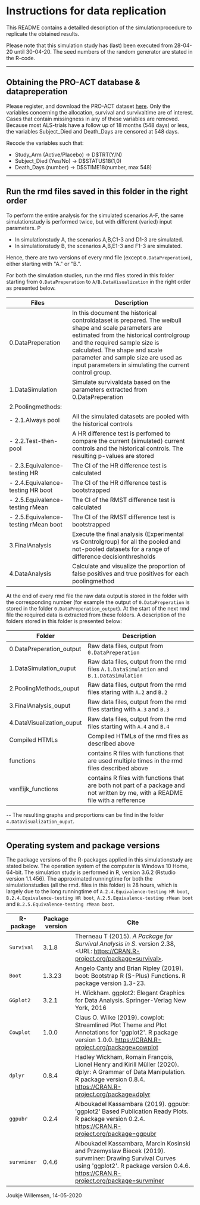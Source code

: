 Instructions for data replication 
===
This README contains a detailled description of the simulationprocedure to replicate the obtained results. 

Please note that this simulation study has (last) been executed from 28-04-20 until 30-04-20. The seed numbers of the random generator are stated in the R-code.

---
**Obtaining the PRO-ACT database & datapreperation**
---
Please register, and download the PRO-ACT dataset [here](https://nctu.partners.org/ProACT/Data/Index/1). Only the variables concerning the allocation, survival and survivaltime are of interest. Cases that contain missingness in any of these variables are removed. Because most ALS-trials have a follow up of 18 months (548 days) or less, the variables Subject_Died and Death_Days are censored at 548 days.

Recode the variables such that:

* Study_Arm (Active/Placebo) -> D$TRT(Y/N)
* Subject_Died (Yes/No) -> D$STATUS18(1,0)
* Death_Days (number) -> D$STIME18(number, max 548)
---
**Run the rmd files saved in this folder in the right order**
---

To perform the entire analysis for the simulated scenarios A-F, the same simulationstudy is performed twice, but with different (varied) input parameters. 
P
* In simulationstudy A, the scenarios A,B,C1-3 and D1-3 are simulated.
* In simulationstudy B, the scenarios A,B,E1-3 and F1-3 are simulated.

Hence, there are two versions of every rmd file (except `0.DataPreperation`), either starting with "A." or "B.". 

For both the simulation studies, run the rmd files stored in this folder starting from `O.DataPreperation` to `A/B.DataVisualization` in the right order as presented below.  
 

| Files                      | Description   |
| -----------------          | ------------- |
|0.DataPreperation            |In this document the historical controldataset is prepared. The weibull shape and scale parameters are estimated from the historical controlgroup and the required sample size is calculated. The shape and scale parameter and sample size are used as input parameters in simulating the current control group.|
|1.DataSimulation             |Simulate survivaldata based on the parameters extracted from 0.DataPreperation|
|2.Poolingmethods:            |   |
|- 2.1.Always pool             |All the simulated datasets are pooled with the historical controls|
|- 2.2.Test-then-pool          |A HR difference test is perfomed to compare the current (simulated) current controls and the historical controls. The resulting p-values are stored|
|- 2.3.Equivalence-testing HR |The CI of the HR difference test is calculated|
|- 2.4.Equivalence-testing HR boot |The CI of the HR difference test is bootstrapped|
|- 2.5.Equivalence-testing rMean |The CI of the RMST difference test is calculated|
|- 2.5.Equivalence-testing rMean boot |The CI of the RMST difference test is bootstrapped|
|3.FinalAnalysis   | Execute the final analysis (Experimental vs Controlgroup) for all the pooled and not-pooled datasets for a range of difference decisionthresholds|
|4.DataAnalysis | Calculate and visualize the proportion of false positives and true positives for each poolingmethod

At the end of every rmd file the raw data output is stored in the folder with the corresponding number (for example the output of `0.DataPreperation` is stored in the folder `0.DataPreperation_output`). At the start of the next rmd file the required data is extracted from these folders. A description of the folders stored in this folder is presented below:

| Folder                     | Description   |
| -----------------          | ------------- |
|0.DataPreperation_output    |Raw data files, output from `0.DataPreperation`|
|1.DataSimulation_ouput      |Raw data files, output from the rmd files `A.1.DataSimulation` and `B.1.DataSimulation`|
|2.PoolingMethods_ouput      |Raw data files, output from the rmd files staring with `A.2` and `B.2`|
|3.FinalAnalysis_ouput       |Raw data files, output from the rmd files starting with `A.3` and `B.3`|
|4.DataVisualization_ouput   |Raw data files, output from the rmd files starting with `A.4` and `B.4`|
|Compiled HTMLs              |Compiled HTMLs of the rmd files as described above |
|functions                   |contains R files with functions that are used multiple times in the rmd files described above|
|vanEijk_functions           |contains R files with functions that are both not part of a package and not written by me, with a README file with a refference|

--
The resulting graphs and proportions can be find in the folder `4.DataVisualization_ouput`.

---
Operating system and package versions
---
The package versions of the R-packages applied in this simulationstudy are stated below. The operation system of the computer is Windows 10 Home, 64-bit. The simulation study is performed in R, version 3.6.2 (Rstudio version 1.1.456). The approximated runningtime for both the simulationstudies (all the rmd. files in this folder) is 28 hours, which is largely due to the long runningtime of `A.2.4.Equivalence-testing HR boot`, `B.2.4.Equivalence-testing HR boot`, `A.2.5.Equivalence-testing rMean boot` and `B.2.5.Equivalence-testing rMean boot`.


| R-package                  | Package version | Cite |
| -----------------          | -------------       | ------------- |
| `Survival`                 |3.1.8                | Therneau T (2015). _A Package for Survival Analysis in S_. version 2.38, <URL: https://CRAN.R-project.org/package=survival>.|
| `Boot`                     |1.3.23         | Angelo Canty and Brian Ripley (2019). boot: Bootstrap R (S-Plus) Functions. R package version 1.3-23.|
| `GGplot2`                   |3.2.1         | H. Wickham. ggplot2: Elegant Graphics for Data Analysis. Springer-Verlag New York, 2016|
| `Cowplot`                   |1.0.0         | Claus O. Wilke (2019). cowplot: Streamlined Plot Theme and Plot Annotations for 'ggplot2'. R package version 1.0.0. https://CRAN.R-project.org/package=cowplot |
| `dplyr`                     |0.8.4         | Hadley Wickham, Romain François, Lionel Henry and Kirill Müller (2020). dplyr: A Grammar of Data Manipulation. R package version 0.8.4. https://CRAN.R-project.org/package=dplyr|
| `ggpubr`                    |0.2.4         | Alboukadel Kassambara (2019). ggpubr: 'ggplot2' Based Publication Ready Plots. R package version 0.2.4. https://CRAN.R-project.org/package=ggpubr|
| `survminer`                 |0.4.6|       Alboukadel Kassambara, Marcin Kosinski and Przemyslaw Biecek (2019). survminer: Drawing Survival Curves using 'ggplot2'. R package version 0.4.6.   https://CRAN.R-project.org/package=survminer|


Joukje Willemsen, 14-05-2020
